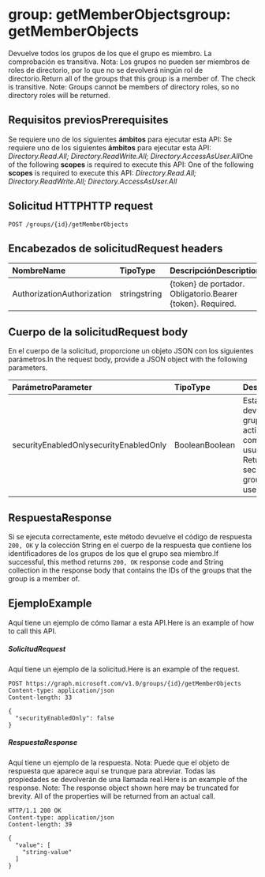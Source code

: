 # <a name="group-getmemberobjects"></a><span data-ttu-id="8fd79-101">group: getMemberObjects</span><span class="sxs-lookup"><span data-stu-id="8fd79-101">group: getMemberObjects</span></span>
<span data-ttu-id="8fd79-p101">Devuelve todos los grupos de los que el grupo es miembro. La comprobación es transitiva. Nota: Los grupos no pueden ser miembros de roles de directorio, por lo que no se devolverá ningún rol de directorio.</span><span class="sxs-lookup"><span data-stu-id="8fd79-p101">Return all of the groups that this group is a member of. The check is transitive. Note: Groups cannot be members of directory roles, so no directory roles will be returned.</span></span>

## <a name="prerequisites"></a><span data-ttu-id="8fd79-105">Requisitos previos</span><span class="sxs-lookup"><span data-stu-id="8fd79-105">Prerequisites</span></span>
<span data-ttu-id="8fd79-106">Se requiere uno de los siguientes **ámbitos** para ejecutar esta API: Se requiere uno de los siguientes **ámbitos** para ejecutar esta API: *Directory.Read.All; Directory.ReadWrite.All; Directory.AccessAsUser.All*</span><span class="sxs-lookup"><span data-stu-id="8fd79-106">One of the following **scopes** is required to execute this API: One of the following **scopes** is required to execute this API: *Directory.Read.All; Directory.ReadWrite.All; Directory.AccessAsUser.All*</span></span>

## <a name="http-request"></a><span data-ttu-id="8fd79-107">Solicitud HTTP</span><span class="sxs-lookup"><span data-stu-id="8fd79-107">HTTP request</span></span>
<!-- { "blockType": "ignored" } -->
```http
POST /groups/{id}/getMemberObjects
```
## <a name="request-headers"></a><span data-ttu-id="8fd79-108">Encabezados de solicitud</span><span class="sxs-lookup"><span data-stu-id="8fd79-108">Request headers</span></span>
| <span data-ttu-id="8fd79-109">Nombre</span><span class="sxs-lookup"><span data-stu-id="8fd79-109">Name</span></span>       | <span data-ttu-id="8fd79-110">Tipo</span><span class="sxs-lookup"><span data-stu-id="8fd79-110">Type</span></span> | <span data-ttu-id="8fd79-111">Descripción</span><span class="sxs-lookup"><span data-stu-id="8fd79-111">Description</span></span>|
|:---------------|:--------|:----------|
| <span data-ttu-id="8fd79-112">Authorization</span><span class="sxs-lookup"><span data-stu-id="8fd79-112">Authorization</span></span>  | <span data-ttu-id="8fd79-113">string</span><span class="sxs-lookup"><span data-stu-id="8fd79-113">string</span></span>  | <span data-ttu-id="8fd79-p102">{token} de portador. Obligatorio.</span><span class="sxs-lookup"><span data-stu-id="8fd79-p102">Bearer {token}. Required.</span></span> |

## <a name="request-body"></a><span data-ttu-id="8fd79-116">Cuerpo de la solicitud</span><span class="sxs-lookup"><span data-stu-id="8fd79-116">Request body</span></span>
<span data-ttu-id="8fd79-117">En el cuerpo de la solicitud, proporcione un objeto JSON con los siguientes parámetros.</span><span class="sxs-lookup"><span data-stu-id="8fd79-117">In the request body, provide a JSON object with the following parameters.</span></span>

| <span data-ttu-id="8fd79-118">Parámetro</span><span class="sxs-lookup"><span data-stu-id="8fd79-118">Parameter</span></span>    | <span data-ttu-id="8fd79-119">Tipo</span><span class="sxs-lookup"><span data-stu-id="8fd79-119">Type</span></span>   |<span data-ttu-id="8fd79-120">Descripción</span><span class="sxs-lookup"><span data-stu-id="8fd79-120">Description</span></span>|
|:---------------|:--------|:----------|
|<span data-ttu-id="8fd79-121">securityEnabledOnly</span><span class="sxs-lookup"><span data-stu-id="8fd79-121">securityEnabledOnly</span></span>|<span data-ttu-id="8fd79-122">Boolean</span><span class="sxs-lookup"><span data-stu-id="8fd79-122">Boolean</span></span>| <span data-ttu-id="8fd79-p103">Establecer en **false**. La devolución solo de grupos con la seguridad activada solo es compatible para usuarios.</span><span class="sxs-lookup"><span data-stu-id="8fd79-p103">Set to **false**. Returning only security-enabled groups is supported for users only.</span></span>|

## <a name="response"></a><span data-ttu-id="8fd79-125">Respuesta</span><span class="sxs-lookup"><span data-stu-id="8fd79-125">Response</span></span>

<span data-ttu-id="8fd79-126">Si se ejecuta correctamente, este método devuelve el código de respuesta `200, OK` y la colección String en el cuerpo de la respuesta que contiene los identificadores de los grupos de los que el grupo sea miembro.</span><span class="sxs-lookup"><span data-stu-id="8fd79-126">If successful, this method returns `200, OK` response code and String collection in the response body that contains the IDs of the groups that the group is a member of.</span></span>

## <a name="example"></a><span data-ttu-id="8fd79-127">Ejemplo</span><span class="sxs-lookup"><span data-stu-id="8fd79-127">Example</span></span>
<span data-ttu-id="8fd79-128">Aquí tiene un ejemplo de cómo llamar a esta API.</span><span class="sxs-lookup"><span data-stu-id="8fd79-128">Here is an example of how to call this API.</span></span>
##### <a name="request"></a><span data-ttu-id="8fd79-129">Solicitud</span><span class="sxs-lookup"><span data-stu-id="8fd79-129">Request</span></span>
<span data-ttu-id="8fd79-130">Aquí tiene un ejemplo de la solicitud.</span><span class="sxs-lookup"><span data-stu-id="8fd79-130">Here is an example of the request.</span></span>
<!-- {
  "blockType": "request",
  "name": "group_getmemberobjects"
}-->
```http
POST https://graph.microsoft.com/v1.0/groups/{id}/getMemberObjects
Content-type: application/json
Content-length: 33

{
  "securityEnabledOnly": false
}
```

##### <a name="response"></a><span data-ttu-id="8fd79-131">Respuesta</span><span class="sxs-lookup"><span data-stu-id="8fd79-131">Response</span></span>
<span data-ttu-id="8fd79-p104">Aquí tiene un ejemplo de la respuesta. Nota: Puede que el objeto de respuesta que aparece aquí se trunque para abreviar. Todas las propiedades se devolverán de una llamada real.</span><span class="sxs-lookup"><span data-stu-id="8fd79-p104">Here is an example of the response. Note: The response object shown here may be truncated for brevity. All of the properties will be returned from an actual call.</span></span>
<!-- {
  "blockType": "response",
  "truncated": true,
  "@odata.type": "string",
  "isCollection": true
} -->
```http
HTTP/1.1 200 OK
Content-type: application/json
Content-length: 39

{
  "value": [
    "string-value"
  ]
}
```

<!-- uuid: 8fcb5dbc-d5aa-4681-8e31-b001d5168d79
2015-10-25 14:57:30 UTC -->
<!-- {
  "type": "#page.annotation",
  "description": "group: getMemberObjects",
  "keywords": "",
  "section": "documentation",
  "tocPath": ""
}-->
